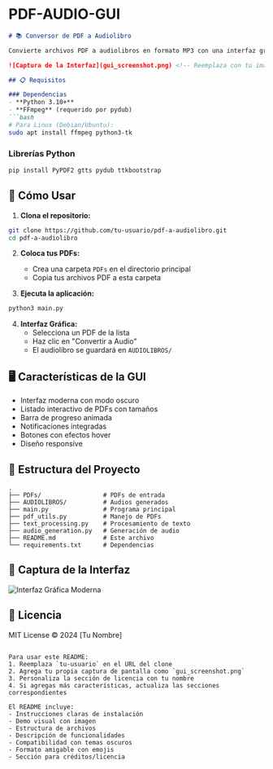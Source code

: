 # PDF-AUDIO-GUI
```markdown
# 📚 Conversor de PDF a Audiolibro

Convierte archivos PDF a audiolibros en formato MP3 con una interfaz gráfica moderna.

![Captura de la Interfaz](gui_screenshot.png) <!-- Reemplaza con tu imagen -->

## 📋 Requisitos

### Dependencias
- **Python 3.10+**
- **FFmpeg** (requerido por pydub)
```bash
# Para Linux (Debian/Ubuntu):
sudo apt install ffmpeg python3-tk
```

### Librerías Python
```bash
pip install PyPDF2 gtts pydub ttkbootstrap
```

## 🚀 Cómo Usar

1. **Clona el repositorio:**
```bash
git clone https://github.com/tu-usuario/pdf-a-audiolibro.git
cd pdf-a-audiolibro
```

2. **Coloca tus PDFs:**
   - Crea una carpeta `PDFs` en el directorio principal
   - Copia tus archivos PDF a esta carpeta

3. **Ejecuta la aplicación:**
```bash
python3 main.py
```

4. **Interfaz Gráfica:**
   - Selecciona un PDF de la lista
   - Haz clic en "Convertir a Audio"
   - El audiolibro se guardará en `AUDIOLIBROS/`

## 🖥️ Características de la GUI
- Interfaz moderna con modo oscuro
- Listado interactivo de PDFs con tamaños
- Barra de progreso animada
- Notificaciones integradas
- Botones con efectos hover
- Diseño responsive

## 📂 Estructura del Proyecto
```
.
├── PDFs/                 # PDFs de entrada
├── AUDIOLIBROS/          # Audios generados
├── main.py               # Programa principal
├── pdf_utils.py          # Manejo de PDFs
├── text_processing.py    # Procesamiento de texto
├── audio_generation.py   # Generación de audio
├── README.md             # Este archivo
└── requirements.txt      # Dependencias
```

## 📸 Captura de la Interfaz
<!-- Reemplaza 'gui_screenshot.png' con tu propia captura -->
![Interfaz Gráfica Moderna](![image](https://github.com/user-attachments/assets/c6181d29-2ae8-44e1-80fa-60d128a2a6c1)
)

## 📄 Licencia
MIT License © 2024 [Tu Nombre]

```

Para usar este README:
1. Reemplaza `tu-usuario` en el URL del clone
2. Agrega tu propia captura de pantalla como `gui_screenshot.png`
3. Personaliza la sección de licencia con tu nombre
4. Si agregas más características, actualiza las secciones correspondientes

El README incluye:
- Instrucciones claras de instalación
- Demo visual con imagen
- Estructura de archivos
- Descripción de funcionalidades
- Compatibilidad con temas oscuros
- Formato amigable con emojis
- Sección para créditos/licencia
